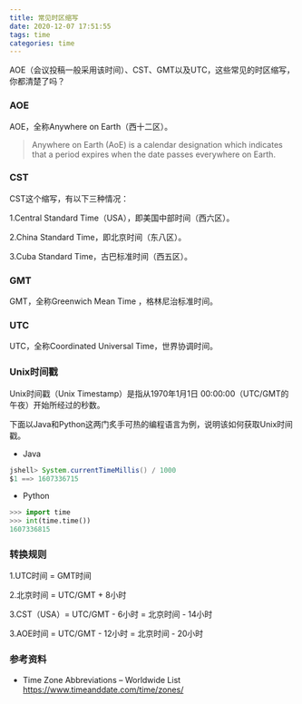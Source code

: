```yaml
---
title: 常见时区缩写
date: 2020-12-07 17:51:55
tags: time
categories: time
---
```


AOE（会议投稿一般采用该时间）、CST、GMT以及UTC，这些常见的时区缩写，你都清楚了吗？

<!--more-->

### AOE

AOE，全称Anywhere on Earth（西十二区）。

> Anywhere on Earth (AoE) is a calendar designation which indicates that a period expires when the date passes everywhere on Earth.

### CST

CST这个缩写，有以下三种情况：

1.Central Standard Time（USA），即美国中部时间（西六区）。

2.China Standard Time，即北京时间（东八区）。

3.Cuba Standard Time，古巴标准时间（西五区）。

### GMT

GMT，全称Greenwich Mean Time ，格林尼治标准时间。

### UTC

UTC，全称Coordinated Universal Time，世界协调时间。

### Unix时间戳

Unix时间戳（Unix Timestamp）是指从1970年1月1日 00:00:00（UTC/GMT的午夜）开始所经过的秒数。

下面以Java和Python这两门炙手可热的编程语言为例，说明该如何获取Unix时间戳。

* Java

```java
jshell> System.currentTimeMillis() / 1000
$1 ==> 1607336715
```

* Python

```python
>>> import time
>>> int(time.time())
1607336815
```

### 转换规则

1.UTC时间 = GMT时间

2.北京时间 = UTC/GMT + 8小时

3.CST（USA）= UTC/GMT - 6小时 = 北京时间 - 14小时

3.AOE时间 = UTC/GMT - 12小时 = 北京时间 - 20小时

### 参考资料

* Time Zone Abbreviations – Worldwide List https://www.timeanddate.com/time/zones/

